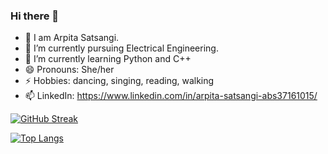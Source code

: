 ### Hi there 👋

- 👯 I am Arpita Satsangi.
- 📖 I’m currently pursuing Electrical Engineering.
- 🌱 I’m currently learning Python and C++
- 😄 Pronouns: She/her
- ⚡ Hobbies: dancing, singing, reading, walking
- 📫 LinkedIn: https://www.linkedin.com/in/arpita-satsangi-abs37161015/

[![GitHub Streak](http://github-readme-streak-stats.herokuapp.com?user=ArpitaSatsangi&theme=dark)](https://git.io/streak-stats)

[![Top Langs](https://github-readme-stats.vercel.app/api/top-langs/?username=ArpitaSatsangi&layout=compact&theme=vision-friendly-dark)](https://github.com/anuraghazra/github-readme-stats)


<!--
**ArpitaSatsangi/ArpitaSatsangi** is a ✨ _special_ ✨ repository because its `README.md` (this file) appears on your GitHub profile.

Here are some ideas to get you started:

- 🔭 I’m currently working on ...
- 🌱 I’m currently learning ...
- 👯 I’m looking to collaborate on ...
- 🤔 I’m looking for help with ...
- 💬 Ask me about ...
- 📫 How to reach me: ...
- 😄 Pronouns: ...
- ⚡ Fun fact: ...
-->
